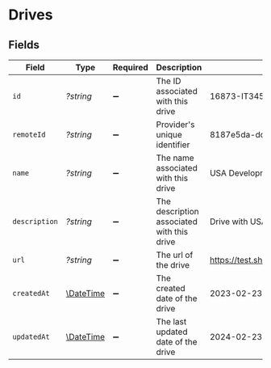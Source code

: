 # Drives


## Fields

| Field                                                         | Type                                                          | Required                                                      | Description                                                   | Example                                                       |
| ------------------------------------------------------------- | ------------------------------------------------------------- | ------------------------------------------------------------- | ------------------------------------------------------------- | ------------------------------------------------------------- |
| `id`                                                          | *?string*                                                     | :heavy_minus_sign:                                            | The ID associated with this drive                             | 16873-IT345                                                   |
| `remoteId`                                                    | *?string*                                                     | :heavy_minus_sign:                                            | Provider's unique identifier                                  | 8187e5da-dc77-475e-9949-af0f1fa4e4e3                          |
| `name`                                                        | *?string*                                                     | :heavy_minus_sign:                                            | The name associated with this drive                           | USA Development Drive                                         |
| `description`                                                 | *?string*                                                     | :heavy_minus_sign:                                            | The description associated with this drive                    | Drive with USA Development documents                          |
| `url`                                                         | *?string*                                                     | :heavy_minus_sign:                                            | The url of the drive                                          | https://test.sharepoint.com/Document%20Library                |
| `createdAt`                                                   | [\DateTime](https://www.php.net/manual/en/class.datetime.php) | :heavy_minus_sign:                                            | The created date of the drive                                 | 2023-02-23T00:00:00.000Z                                      |
| `updatedAt`                                                   | [\DateTime](https://www.php.net/manual/en/class.datetime.php) | :heavy_minus_sign:                                            | The last updated date of the drive                            | 2024-02-23T00:00:00.000Z                                      |